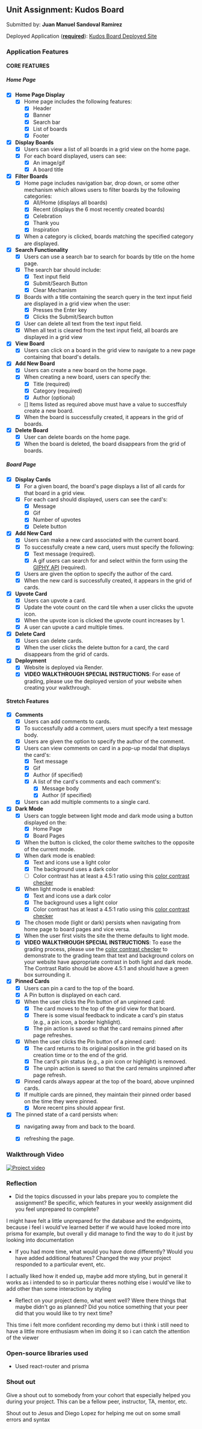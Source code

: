 
## Unit Assignment: Kudos Board


Submitted by: **Juan Manuel Sandoval Ramirez**


Deployed Application (**[required](https://dusuan-kudosboard-1.onrender.com/)**): [Kudos Board Deployed Site](https://dusuan-kudosboard-1.onrender.com/)

### Application Features

#### CORE FEATURES

##### Home Page

- [x] **Home Page Display**
  - [x] Home page includes the following features:
    - [x] Header
    - [x] Banner
    - [x] Search bar
    - [x] List of boards
    - [x] Footer
- [x] **Display Boards**
  - [x] Users can view a list of all boards in a grid view on the home page.
  - [x] For each board displayed, users can see:
    - [x] An image/gif
    - [x] A board title
- [x] **Filter Boards**
  - [x] Home page includes navigation bar, drop down, or some other mechanism which allows users to filter boards by the following categories:
    - [x] All/Home (displays all boards)
    - [x] Recent (displays the 6 most recently created boards)
    - [x] Celebration
    - [x] Thank you
    - [x] Inspiration
  - [x] When a category is clicked, boards matching the specified category are displayed.
- [x] **Search Functionality**
  - [x] Users can use a search bar to search for boards by title on the home page.
  - [x] The search bar should include:
    - [x] Text input field
    - [x] Submit/Search Button
    - [x] Clear Mechanism
  - [x] Boards with a title containing the search query in the text input field are displayed in a grid view when the user:
    - [x] Presses the Enter key
    - [x] Clicks the Submit/Search button 
  - [x] User can delete all text from the text input field. 
  - [x] When all text is cleared from the text input field, all boards are displayed in a grid view
- [x] **View Board** 
  - [x] Users can click on a board in the grid view to navigate to a new page containing that board's details.
- [x] **Add New Board**
  - [x] Users can create a new board on the home page.
  - [x] When creating a new board, users can specify the:
    - [x] Title (required)
    - [x] Category (required)
    - [x] Author (optional)
  - [] Items listed as required above must have a value to succesffuly create a new board.
  - [x] When the board is successfully created, it appears in the grid of boards. 
- [x] **Delete Board**
  - [x] User can delete boards on the home page. 
  - [x] When the board is deleted, the board disappears from the grid of boards. 

##### Board Page

- [x] **Display Cards**
  - [x] For a given board, the board's page displays a list of all cards for that board in a grid view.
  - [x] For each card should displayed, users can see the card's:
    - [x] Message
    - [x] Gif 
    - [x] Number of upvotes
    - [x] Delete button
- [x] **Add New Card**
  - [x] Users can make a new card associated with the current board. 
  - [x] To successfully create a new card, users must specify the following:
    - [x] Text message (required).
    - [x] A gif users can search for and select within the form using the [GIPHY API](https://developers.giphy.com/docs/api/) (required).
  - [x] Users are given the option to specify the author of the card.
  - [x] When the new card is successfully created, it appears in the grid of cards. 
- [x] **Upvote Card**
  - [x] Users can upvote a card.
  - [x] Update the vote count on the card tile when a user clicks the upvote icon.
  - [x] When the upvote icon is clicked the upvote count increases by 1. 
  - [x] A user can upvote a card multiple times. 
- [x] **Delete Card**
  - [x] Users can delete cards.
  - [x] When the user clicks the delete button for a card, the card disappears from the grid of cards. 
- [x] **Deployment**
  - [x] Website is deployed via Render.
  - [x] **VIDEO WALKTHROUGH SPECIAL INSTRUCTIONS**: For ease of grading, please use the deployed version of your website when creating your walkthrough. 

####  Stretch Features

- [x] **Comments**
  - [x] Users can add comments to cards.
  - [x] To successfully add a comment, users must specify a text message body.
  - [x] Users are given the option to specify the author of the comment.
  - [x] Users can view comments on card in a pop-up modal that displays the card's:
    - [x] Text message 
    - [x] Gif
    - [x] Author (if specified)
    - [x] A list of the card's comments and each comment's:
      - [x] Message body
      - [x] Author (if specified)
  - [x] Users can add multiple comments to a single card.
- [x] **Dark Mode** 
  - [x] Users can toggle between light mode and dark mode using a button displayed on the:
    - [x] Home Page
    - [x] Board Pages
  - [x] When the button is clicked, the color theme switches to the opposite of the current mode. 
  - [x] When dark mode is enabled:
    - [x] Text and icons use a light color
    - [x] The background uses a dark color
    - [ ] Color contrast has at least a 4.5:1 ratio using this [color contrast checker](https://webaim.org/resources/contrastchecker/)
  - [x] When light mode is enabled:
    - [x] Text and icons use a dark color
    - [x] The background uses a light color
    - [x] Color contrast has at least a 4.5:1 ratio using this [color contrast checker](https://webaim.org/resources/contrastchecker/)
  - [x] The chosen mode (light or dark) persists when navigating from home page to board pages and vice versa.
  - [x] When the user first visits the site the theme defaults to light mode.
  - [x] **VIDEO WALKTHROUGH SPECIAL INSTRUCTIONS**: To ease the grading process, please use the [color contrast checker](https://webaim.org/resources/contrastchecker/) to demonstrate to the grading team that text and background colors on your website have appropriate contrast in both light and dark mode. The Contrast Ratio should be above 4.5:1 and should have a green box surrounding it. 
- [x] **Pinned Cards**
  - [x] Users can pin a card to the top of the board.
  - [x] A Pin button is displayed on each card.
  - [x] When the user clicks the Pin button of an unpinned card:
    -[x] The card moves to the top of the grid view for that board.
    -[x] There is some visual feedback to indicate a card's pin status (e.g., a pin icon, a border highlight).
    - [x] The pin action is saved so that the card remains pinned after page refreshes.
  - [x] When the user clicks the Pin button of a pinned card:
    - [x] The card returns to its original position in the grid based on its creation time or to the end of the grid.
    - [x] The card's pin status (e.g., a pin icon or highlight)  is removed.
    - [x] The unpin action is saved so that the card remains unpinned after page refresh.
  - [x] Pinned cards always appear at the top of the board, above unpinned cards.
  - [x] If multiple cards are pinned, they maintain their pinned order based on the time they were pinned.
    - [x] More recent pins should appear first.
- [x] The pinned state of a card persists when:
  - [x] navigating away from and back to the board.
  - [x] refreshing the page. 
 


### Walkthrough Video

[![Project video](https://img.youtube.com/vi/aEfS2kjAJ0k/0.jpg)](https://youtu.be/aEfS2kjAJ0k)


### Reflection

* Did the topics discussed in your labs prepare you to complete the assignment? Be specific, which features in your weekly assignment did you feel unprepared to complete?

I might have felt a little unprepared for the database and the endpoints, because i feel i would've learned better if we 
would have looked more into prisma for example, but overall y did manage to find the way to do it just by looking into documentation 

* If you had more time, what would you have done differently? Would you have added additional features? Changed the way your project responded to a particular event, etc.
  
I actually liked how it ended up, maybe add more styling, but in general it works as i intended to so in particular theres nothing else i would've like to add 
other than some interaction by styling 

* Reflect on your project demo, what went well? Were there things that maybe didn't go as planned? Did you notice something that your peer did that you would like to try next time?

This time i felt more confident recording my demo but i think i still need to have a little more enthusiasm when im doing it 
so i can catch the attention of the viewer

### Open-source libraries used

- Used react-router and prisma 

### Shout out

Give a shout out to somebody from your cohort that especially helped you during your project. This can be a fellow peer, instructor, TA, mentor, etc.

Shout out to Jesus and Diego Lopez for helping me out on some small errors and syntax 
